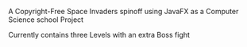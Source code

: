 A Copyright-Free Space Invaders spinoff using JavaFX as a Computer Science school Project

Currently contains three Levels with an extra Boss fight
